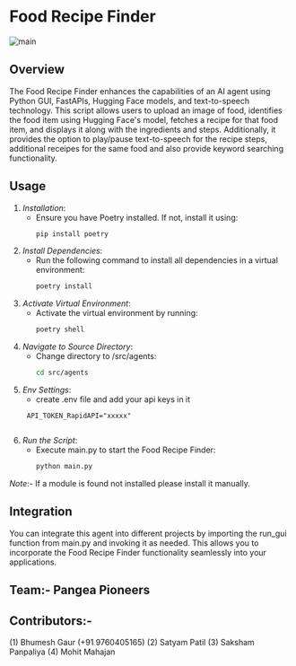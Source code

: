 # Food Recipe Finder
![main](https://github.com/Ease-at-Bhumesh/uAgents/assets/146590466/6575c328-cdb7-45a2-8239-ce49489da380)
## Overview
The Food Recipe Finder enhances the capabilities of an AI agent using Python GUI, FastAPIs, Hugging Face models, and text-to-speech technology. This script allows users to upload an image of food, identifies the food item using Hugging Face's model, fetches a recipe for that food item, and displays it along with the ingredients and steps. Additionally, it provides the option to play/pause text-to-speech for the recipe steps, additional receipes for the same food and also provide keyword searching functionality.

## Usage
1. *Installation*:
    - Ensure you have Poetry installed. If not, install it using:
        ```bash
        pip install poetry
        
2. *Install Dependencies*:
    - Run the following command to install all dependencies in a virtual environment:
        ```bash
        poetry install
        
3. *Activate Virtual Environment*:
    - Activate the virtual environment by running:
        ```bash
        poetry shell
        
4. *Navigate to Source Directory*:
    - Change directory to /src/agents:
        ```bash
        cd src/agents
5. *Env Settings*:
    - create .env file and add your api keys in it
   ```API_TOKEN_huggingface="xxxxx"
    API_TOKEN_RapidAPI="xxxxx"
    
5. *Run the Script*:
    - Execute main.py to start the Food Recipe Finder:
        ```bash
        python main.py
        
*Note*:- If a module is found not installed please install it manually.
## Integration
You can integrate this agent into different projects by importing the run_gui function from main.py and invoking it as needed. This allows you to incorporate the Food Recipe Finder functionality seamlessly into your applications.


## Team:- Pangea Pioneers
## Contributors:- 
(1) Bhumesh Gaur (+91 9760405165)
(2) Satyam Patil
(3) Saksham Panpaliya
(4) Mohit Mahajan
